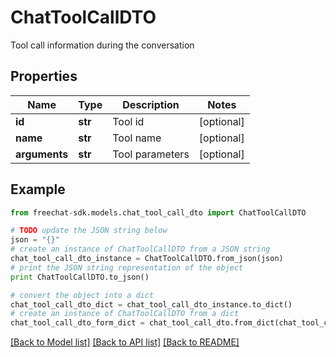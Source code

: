 # ChatToolCallDTO

Tool call information during the conversation

## Properties
Name | Type | Description | Notes
------------ | ------------- | ------------- | -------------
**id** | **str** | Tool id | [optional] 
**name** | **str** | Tool name | [optional] 
**arguments** | **str** | Tool parameters | [optional] 

## Example

```python
from freechat-sdk.models.chat_tool_call_dto import ChatToolCallDTO

# TODO update the JSON string below
json = "{}"
# create an instance of ChatToolCallDTO from a JSON string
chat_tool_call_dto_instance = ChatToolCallDTO.from_json(json)
# print the JSON string representation of the object
print ChatToolCallDTO.to_json()

# convert the object into a dict
chat_tool_call_dto_dict = chat_tool_call_dto_instance.to_dict()
# create an instance of ChatToolCallDTO from a dict
chat_tool_call_dto_form_dict = chat_tool_call_dto.from_dict(chat_tool_call_dto_dict)
```
[[Back to Model list]](../README.md#documentation-for-models) [[Back to API list]](../README.md#documentation-for-api-endpoints) [[Back to README]](../README.md)


